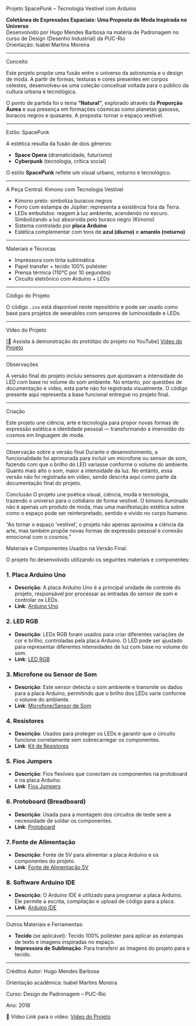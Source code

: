Projeto SpacePunk – Tecnologia Vestível com Arduino

**Coletânea de Expressões Espaciais: Uma Proposta de Moda Inspirada no Universo**  
Desenvolvido por Hugo Mendes Barbosa na matéria de Padronagem no curso de Design (Desenho Industrial) da PUC-Rio  
Orientação: Isabel Martins Moreira  

---

Conceito

Este projeto propõe uma fusão entre o universo da astronomia e o design de moda. A partir de formas, texturas e cores presentes em corpos celestes, desenvolveu-se uma coleção conceitual voltada para o público da cultura urbana e tecnológica.

O ponto de partida foi o tema **“Natural”**, explorado através da **Proporção Áurea** e sua presença em formações cósmicas como planetas gasosos, buracos negros e quasares. A proposta: tornar o espaço vestível.

---

Estilo: SpacePunk

A estética resulta da fusão de dois gêneros:
- **Space Opera** (dramaticidade, futurismo)
- **Cyberpunk** (tecnologia, crítica social)

O estilo **SpacePunk** reflete um visual urbano, noturno e tecnológico.

---

A Peça Central: Kimono com Tecnologia Vestível

- Kimono preto: simboliza buracos negros
- Forro com estampa de Júpiter: representa a existência fora da Terra.
- LEDs embutidos: reagem à luz ambiente, acendendo no escuro. Simbolizando a luz absorvida pelo buraco negro (Kimono)
- Sistema controlado por **placa Arduino**
- Estética complementar com tons de **azul (diurno)** e **amarelo (noturno)**

---

Materiais e Técnicas

- Impressora com tinta sublimática
- Papel transfer + tecido 100% poliéster
- Prensa térmica (110°C por 10 segundos)
- Circuito eletrônico com Arduino + LEDs

---

Código do Projeto

O código `.ino` está disponível neste repositório e pode ser usado como base para projetos de wearables com sensores de luminosidade e LEDs.

---

Vídeo do Projeto

[🔗 Assista à demonstração do protótipo do projeto no YouTube] <a href="https://youtu.be/8H-Sm_NM6Vs" target="_blank"> Vídeo do Projeto</a>


---

Observações

A versão final do projeto incluiu sensores que ajustavam a intensidade do LED com base no volume do som ambiente. No entanto, por questões de documentação e vídeo, esta parte não foi registrada visualmente. O código presente aqui representa a base funcional entregue no projeto final.

---

Criação

Este projeto une ciência, arte e tecnologia para propor novas formas de expressão estética e identidade pessoal — transformando a imensidão do cosmos em linguagem de moda.

---


Observação sobre a versão final
Durante o desenvolvimento, a funcionalidade foi aprimorada para incluir um microfone ou sensor de som, fazendo com que o brilho do LED variasse conforme o volume do ambiente. Quanto mais alto o som, maior a intensidade da luz.
No entanto, essa versão não foi registrada em vídeo, sendo descrita aqui como parte da documentação final do projeto.

Conclusão
O projeto une poética visual, ciência, moda e tecnologia, trazendo o universo para o cotidiano de forma vestível. O kimono iluminado não é apenas um produto de moda, mas uma manifestação estética sobre como o espaço pode ser reinterpretado, sentido e vivido no corpo humano.

“Ao tornar o espaço ‘vestível’, o projeto não apenas aproxima a ciência da arte, mas também propõe novas formas de expressão pessoal e conexão emocional com o cosmos.”

Materiais e Componentes Usados na Versão Final.

O projeto foi desenvolvido utilizando os seguintes materiais e componentes:

### 1. **Placa Arduino Uno**
- **Descrição**: A placa Arduino Uno é a principal unidade de controle do projeto, responsável por processar as entradas do sensor de som e controlar os LEDs.
- **Link**: [Arduino Uno](https://www.arduino.cc/en/Main/ArduinoBoardUno)

### 2. **LED RGB**
- **Descrição**: LEDs RGB foram usados para criar diferentes variações de cor e brilho, controladas pela placa Arduino. O LED pode ser ajustado para representar diferentes intensidades de luz com base no volume do som.
- **Link**: [LED RGB](https://www.adafruit.com/product/299)

### 3. **Microfone ou Sensor de Som**
- **Descrição**: Este sensor detecta o som ambiente e transmite os dados para a placa Arduino, permitindo que o brilho dos LEDs varie conforme o volume do ambiente.
- **Link**: [Microfone/Sensor de Som](https://www.arduino.cc/en/Guide/Sensors)

### 4. **Resistores**
- **Descrição**: Usados para proteger os LEDs e garantir que o circuito funcione corretamente sem sobrecarregar os componentes.
- **Link**: [Kit de Resistores](https://www.amazon.com.br/dp/B07YYDZLZ8)

### 5. **Fios Jumpers**
- **Descrição**: Fios flexíveis que conectam os componentes na protoboard e na placa Arduino.
- **Link**: [Fios Jumpers](https://www.arduino.cc/en/Guide/Wiring)

### 6. **Protoboard (Breadboard)**
- **Descrição**: Usada para a montagem dos circuitos de teste sem a necessidade de soldar os componentes.
- **Link**: [Protoboard](https://www.adafruit.com/product/64)

### 7. **Fonte de Alimentação**
- **Descrição**: Fonte de 5V para alimentar a placa Arduino e os componentes do projeto.
- **Link**: [Fonte de Alimentação 5V](https://www.arduino.cc/en/Main/ArduinoBoardUno)

### 8. **Software Arduino IDE**
- **Descrição**: O Arduino IDE é utilizado para programar a placa Arduino. Ele permite a escrita, compilação e upload de código para a placa.
- **Link**: [Arduino IDE](https://www.arduino.cc/en/software)

---

Outros Materiais e Ferramentas:
- **Tecido** (se aplicável): Tecido 100% poliéster para aplicar as estampas de texto e imagens inspiradas no espaço.
- **Impressora de Sublimação**: Para transferir as imagens do projeto para o tecido.

---

Créditos
Autor: Hugo Mendes Barbosa

Orientação acadêmica: Isabel Martins Moreira

Curso: Design de Padronagem – PUC-Rio

Ano: 2018

📸 Vídeo
Link para o vídeo: <a href="https://youtu.be/8H-Sm_NM6Vs" target="_blank"> Vídeo do Projeto</a>
